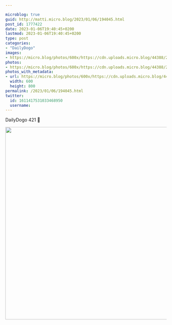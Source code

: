 ```yaml
---

microblog: true
guid: http://matti.micro.blog/2023/01/06/194045.html
post_id: 1777422
date: 2023-01-06T19:40:45+0200
lastmod: 2023-01-06T19:40:45+0200
type: post
categories:
- "DailyDogo"
images:
- https://micro.blog/photos/600x/https://cdn.uploads.micro.blog/44388/2023/137b5fee63.jpg
photos:
- https://micro.blog/photos/600x/https://cdn.uploads.micro.blog/44388/2023/137b5fee63.jpg
photos_with_metadata:
- url: https://micro.blog/photos/600x/https://cdn.uploads.micro.blog/44388/2023/137b5fee63.jpg
  width: 600
  height: 800
permalink: /2023/01/06/194045.html
twitter:
  id: 1611417531033468950
  username:
---
```

DailyDogo 421 🐶

<img src="/media/uploads/2023/137b5fee63.jpg" width="600" alt="" />
